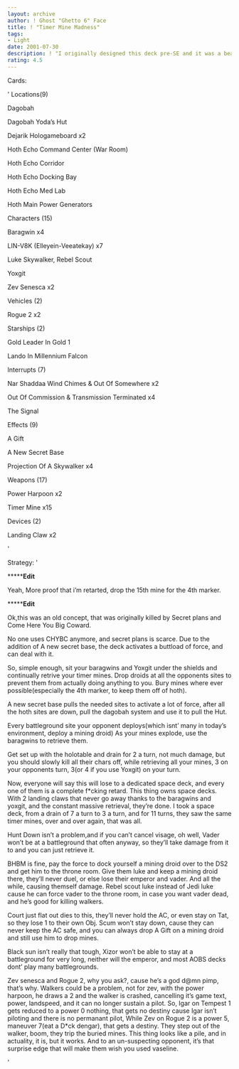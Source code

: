 ```yaml
---
layout: archive
author: ! Ghost "Ghetto 6" Face
title: ! "Timer Mine Madness"
tags:
- Light
date: 2001-07-30
description: ! "I originally designed this deck pre-SE and it was a beast."
rating: 4.5
---
```

Cards: 

' 
Locations(9)

Dagobah 

Dagobah Yoda’s Hut 

Dejarik Hologameboard  x2

Hoth Echo Command Center (War Room) 

Hoth Echo Corridor 

Hoth Echo Docking Bay 

Hoth Echo Med Lab 

Hoth Main Power Generators 


Characters (15)

Baragwin  x4

LIN-V8K (Elleyein-Veeatekay)  x7

Luke Skywalker, Rebel Scout 

Yoxgit 

Zev Senesca  x2


Vehicles (2)

Rogue 2  x2


Starships (2)

Gold Leader In Gold 1 

Lando In Millennium Falcon 


Interrupts (7)

Nar Shaddaa Wind Chimes & Out Of Somewhere x2

Out Of Commission & Transmission Terminated  x4

The Signal 


Effects (9)

A Gift 

A New Secret Base 

Projection Of A Skywalker  x4


Weapons (17)

Power Harpoon  x2

Timer Mine  x15


Devices (2)

Landing Claw  x2

'

Strategy: '

***************Edit**********

Yeah, More proof that i’m retarted, drop the 15th mine for the 4th marker.

***************Edit**********


Ok,this was an old concept, that was originally killed by Secret plans and Come Here You Big Coward.  

No one uses CHYBC anymore, and secret plans is scarce.  Due to the addition of A new secret base, the deck activates a buttload of force, and can deal with it.


So, simple enough, sit your baragwins and Yoxgit under the shields and continually retrive your timer mines.  Drop droids at all the opponents sites to prevent them from actually doing anything to you.  Bury mines where ever possible(especially the 4th marker, to keep them off of hoth). 


A new secret base pulls the needed sites to activate a lot of force, after all the hoth sites are down, pull the dagobah system and use it to pull the Hut.  


Every battleground site your opponent deploys(which isnt’ many in today’s environment, deploy a mining droid)  As your mines explode, use the baragwins to retrieve them.


Get set up with the holotable and drain for 2 a turn, not much damage, but you should slowly kill all their chars off, while retrieving all your mines, 3 on your opponents turn, 3(or 4 if you use Yoxgit) on your turn.  


Now, everyone will say this will lose to a dedicated space deck, and every one of them is a complete f*cking retard.  This thing owns space decks.  With 2 landing claws that never go away thanks to the baragwins and yoxgit, and the constant massive retrieval, they’re done.  I took a space deck, from a drain of 7 a turn to 3 a turn, and for 11 turns, they saw the same timer mines, over and over again, that was all.  


Hunt Down isn’t a problem,and if you can’t cancel visage, oh well, Vader won’t be at a battleground that often anyway, so they’ll take damage from it to and you can just retrieve it.


BHBM is fine, pay the force to dock yourself a mining droid over to the DS2 and get him to the throne room.  Give them luke and keep a mining droid there, they’ll never duel, or else lose their emperor and vader.  And all the while, causing themself damage.  Rebel scout luke instead of Jedi luke cause he can force vader to the throne room, in case you want vader dead, and he’s good for killing walkers.


Court just flat out dies to this, they’ll never hold the AC, or even stay on Tat, so they lose 1 to their own Obj.  Scum won’t stay down, cause they can never keep the AC safe, and you can always drop A Gift on a mining droid and still use him to drop mines.


Black sun isn’t really that tough, Xizor won’t be able to stay at a battleground for very long, neither will the emperor, and most AOBS decks dont’ play many battlegrounds.


Zev senesca and Rogue 2, why you ask?, cause he’s a god d@mn pimp, that’s why.  Walkers could be a problem, not for zev, with the power harpoon, he draws a 2 and the walker is crashed, cancelling it’s game text, power, landspeed, and it can no longer sustain a pilot.  So, Igar on Tempest 1 gets reduced to a power 0 nothing, that gets no destiny cause Igar isn’t piloting and there is no permanant pilot, While Zev on Rogue 2 is a power 5, maneuver 7(eat a D*ck dengar), that gets a destiny.  They step out of the walker, boom, they trip the buried mines.  This thing looks like a pile, and in actuality, it is, but it works.  And to an un-suspecting opponent,  it’s that surprise edge that will make them wish you used vaseline.


'